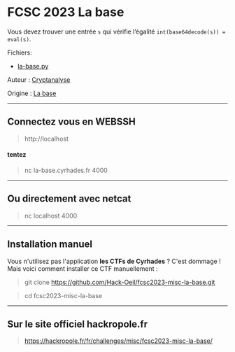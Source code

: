 # FCSC 2023 La base

Vous devez trouver une entrée ```s``` qui vérifie l’égalité ```int(base64decode(s)) = eval(s)```.


Fichiers:
- [la-base.py](la-base.py)


Auteur : [Cryptanalyse](https://twitter.com/Cryptanalyse)

Origine : [La base](https://hackropole.fr/fr/challenges/misc/fcsc2023-misc-la-base/)


-----------

## Connectez vous en WEBSSH
> http://localhost

#### tentez 
> nc la-base.cyrhades.fr 4000

-----------

## Ou directement avec netcat
> nc localhost 4000


-----------


## Installation manuel
Vous n'utilisez pas l'application **les CTFs de Cyrhades** ? C'est dommage !
Mais voici comment installer ce CTF manuellement :

> git clone https://github.com/Hack-Oeil/fcsc2023-misc-la-base.git

> cd fcsc2023-misc-la-base


-----------


## Sur le site officiel hackropole.fr
> https://hackropole.fr/fr/challenges/misc/fcsc2023-misc-la-base/